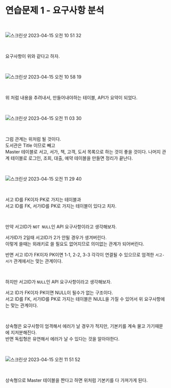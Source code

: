 # 연습문제 1 - 요구사항 분석

<br>

![스크린샷 2023-04-15 오전 10 51 32](https://user-images.githubusercontent.com/81137234/232177582-9904c08f-613f-490d-82d7-acb0dc4f0bb1.png)

<br>

요구사항이 위와 같다고 하자.

<br>

![스크린샷 2023-04-15 오전 10 58 19](https://user-images.githubusercontent.com/81137234/232177751-93a6af1b-34a4-4cbf-a810-08712f2c61c9.png)

<br>

위 처럼 내용을 추려내서, 만들어내야하는 테이블, API가 요약이 되었다.  

<br>

![스크린샷 2023-04-15 오전 11 03 30](https://user-images.githubusercontent.com/81137234/232177937-7737916f-6544-48ae-aeaa-c2aca8e188a0.png)

<br>

그럼 관계는 위처럼 될 것이다.  
도서관은 Title 이므로 빼고  
Master 테이블로 서고, 서가, 책, 고객, 도서 목록으로 하는 것이 좋을 것이다.
나머지 관계 테이블로 로그인, 조회, 대출, 예약 테이블을 만들면 정리가 끝난다.

<br>

![스크린샷 2023-04-15 오전 11 29 40](https://user-images.githubusercontent.com/81137234/232178868-b9aa0dec-27a2-4881-91e9-3e10cfd6f451.png)

<br>

서고 ID를 FK이자 PK로 가지는 테이블과  
서고 ID를 FK, 서가ID를 PK로 가지는 테이블이 있다고 치자.  

<br>

만약 서고ID가 `NOT NULL`인 API 요구사항이라고 생각해보자.

서가ID가 2일때 서고ID가 2가 안될 경우가 생겨버린다.  
이렇게 쓸때는 외래키로 쓸 필요도 없어지므로 의미없는 관계가 되어버린다.  

반면 서고 ID가 FK이자 PK이면 1-1, 2-2, 3-3 각각이 연결될 수 있으므로 엄격한 `서고-서가` 관계에서는 맞는 관계이다.  

<br>

하지만 서고ID가 `NULL`인 API 요구사항이라고 생각해보자.

서고 ID가 FK이자 PK이면 NULL이 될수가 없는 구조이다.  
서고 ID를 FK, 서가ID를 PK로 가지는 테이블은 NULL을 가질 수 있어서 위 요구사항에는 맞는 관계이다.


<br>

상속형은 요구사항이 엄격해서 에러가 날 경우가 적지만, 기본키를 계속 물고 가기때문에 지저분해진다.    
반면 독립형은 유연해서 에러가 날 수 있다는 것을 알아야한다.

<br>

![스크린샷 2023-04-15 오전 11 51 52](https://user-images.githubusercontent.com/81137234/232179588-46fc0aab-4052-4c4c-b60e-aa0493e95118.png)

<br>

상속형으로 Master 테이블을 짠다고 하면 위처럼 기본키를 다 가져가게 된다.

<br>


